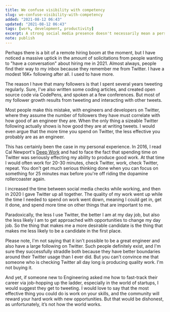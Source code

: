 ```yaml
---
title: We confuse visibility with competency
slug: we-confuse-visibility-with-competency
added: "2021-08-12 06:43"
updated: "2021-08-12 06:43"
tags: [work, development, productivity]
excerpt: A strong social media presence doesn't necessarily mean a person is any good at their job.
note: publish
---
```


Perhaps there is a bit of a remote hiring boom at the moment, but I have noticed a massive uptick in the amount of solicitations from people wanting to "have a conversation" about hiring me in 2021. Almost always, people find their way to my inbox because they remember me from Twitter. I have a modest 16K+ following after all. I used to have more.

The reason I have that many followers is that I spent several years tweeting regularly. Sure, I've also written some coding articles, and created open source code via CodePens, and spoken at a few conferences. But most of my follower growth results from tweeting and interacting with other tweets. 

Most people make this mistake, with engineers and developers on Twitter, where they assume the number of followers they have must correlate with how good of an engineer they are. When the only thing a sizeable Twitter following actually shows is how good they are at writing tweets. I would even argue that the more time you spend on Twitter, the less effective you probably are as an engineer.

This has certainly been the case in my personal experience. In 2016, I read Cal Newport's [Deep Work](https://www.calnewport.com/books/deep-work/) and had to face the fact that spending time on Twitter was seriously effecting my ability to produce good work. At that time I would often work for 20-30 minutes, check Twitter, work, check Twitter, repeat. You don't get much serious thinking done when you can focus on something for 25 minutes max before you're off riding the dopamine rollercoaster again.

I increased the time between social media checks while working, and then in 2020 I gave Twitter up all together. The quality of my work went up while the time I needed to spend on work went down, meaning I could get in, get it done, and spend more time on other things that are important to me. 

Paradoxically, the less I use Twitter, the better I am at my day job, but also the less likely I am to get approached with opportunities to change my day job. So the thing that makes me a more desirable candidate is the thing that makes me less likely to be a candidate in the first place. 

Please note, I'm not saying that it isn't possible to be a great engineer and also have a large following on Twitter. Such people definitely exist, and I'm sure they successfully straddle both because they have better boundaries around their Twitter usage than I ever did. But you can't convince me that someone who is checking Twitter all day long is producing quality work. I'm not buying it. 

And yet, if someone new to Engineering asked me how to fast-track their career via job-hopping up the ladder, especially in the world of startups, I would suggest they get to tweeting. I would love to say that the most effective thing you could do is work on your skills, and the community will reward your hard work with new opportunities. But that would be dishonest, as unfortunately, it’s not how the world works.

